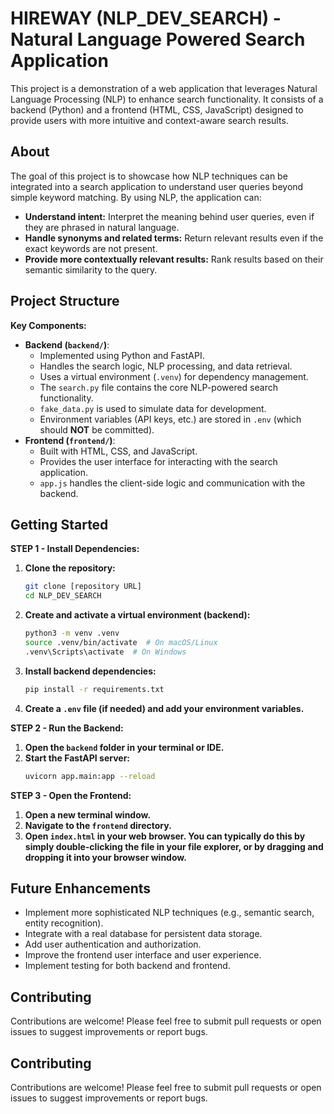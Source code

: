# HIREWAY (NLP_DEV_SEARCH) - Natural Language Powered Search Application

This project is a demonstration of a web application that leverages Natural Language Processing (NLP) to enhance search functionality. It consists of a backend (Python) and a frontend (HTML, CSS, JavaScript) designed to provide users with more intuitive and context-aware search results.

## About

The goal of this project is to showcase how NLP techniques can be integrated into a search application to understand user queries beyond simple keyword matching. By using NLP, the application can:

* **Understand intent:** Interpret the meaning behind user queries, even if they are phrased in natural language.
* **Handle synonyms and related terms:** Return relevant results even if the exact keywords are not present.
* **Provide more contextually relevant results:** Rank results based on their semantic similarity to the query.

## Project Structure
**Key Components:**

* **Backend (`backend/`)**:
    * Implemented using Python and FastAPI.
    * Handles the search logic, NLP processing, and data retrieval.
    * Uses a virtual environment (`.venv`) for dependency management.
    * The `search.py` file contains the core NLP-powered search functionality.
    * `fake_data.py` is used to simulate data for development.
    * Environment variables (API keys, etc.) are stored in `.env` (which should **NOT** be committed).
* **Frontend (`frontend/`)**:
    * Built with HTML, CSS, and JavaScript.
    * Provides the user interface for interacting with the search application.
    * `app.js` handles the client-side logic and communication with the backend.

## Getting Started

**STEP 1 - Install Dependencies:**

1.  **Clone the repository:**
    ```bash
    git clone [repository URL]
    cd NLP_DEV_SEARCH
    ```

2.  **Create and activate a virtual environment (backend):**
    ```bash
    python3 -m venv .venv
    source .venv/bin/activate  # On macOS/Linux
    .venv\Scripts\activate  # On Windows
    ```

3.  **Install backend dependencies:**
    ```bash
    pip install -r requirements.txt
    ```

4.  **Create a `.env` file (if needed) and add your environment variables.**

**STEP 2 - Run the Backend:**

1.  **Open the `backend` folder in your terminal or IDE.**
2.  **Start the FastAPI server:**
    ```bash
    uvicorn app.main:app --reload
    ```

**STEP 3 - Open the Frontend:**

1.  **Open a new terminal window.**
2.  **Navigate to the `frontend` directory.**
3.  **Open `index.html` in your web browser. You can typically do this by simply double-clicking the file in your file explorer, or by dragging and dropping it into your browser window.**

## Future Enhancements

* Implement more sophisticated NLP techniques (e.g., semantic search, entity recognition).
* Integrate with a real database for persistent data storage.
* Add user authentication and authorization.
* Improve the frontend user interface and user experience.
* Implement testing for both backend and frontend.

## Contributing

Contributions are welcome! Please feel free to submit pull requests or open issues to suggest improvements or report bugs.
## Contributing

Contributions are welcome! Please feel free to submit pull requests or open issues to suggest improvements or report bugs.

